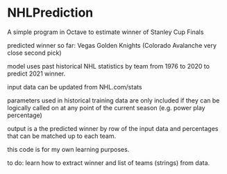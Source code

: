 # NHLPrediction
A simple program in Octave to estimate winner of Stanley Cup Finals

predicted winner so far: Vegas Golden Knights (Colorado Avalanche very close second pick)

model uses past historical NHL statistics by team from 1976 to 2020 to predict 2021 winner.

input data can be updated from NHL.com/stats

parameters used in historical training data are only included if they can be logically called on at any point of the current season (e.g. power play percentage)

output is a the predicted winner by row of the input data and percentages that can be matched up to each team.

this code is for my own learning purposes.

to do: learn how to extract winner and list of teams (strings) from data.
